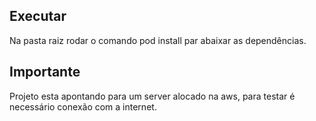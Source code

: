 ## Executar
Na pasta raiz rodar o comando pod install par abaixar as dependências.

## Importante
Projeto esta apontando para um server alocado na aws, para testar é necessário conexão com a internet.
